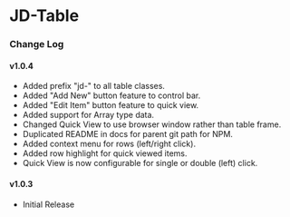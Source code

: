 # JD-Table

### Change Log

#### v1.0.4
- Added prefix "jd-" to all table classes.
- Added "Add New" button feature to control bar.
- Added "Edit Item" button feature to quick view.
- Added support for Array type data.
- Changed Quick View to use browser window rather than table frame.
- Duplicated README in docs for parent git path for NPM.
- Added context menu for rows (left/right click).
- Added row highlight for quick viewed items.
- Quick View is now configurable for single or double (left) click.

#### v1.0.3
- Initial Release